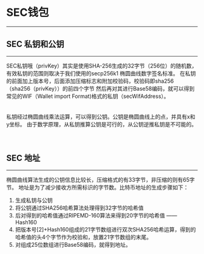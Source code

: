 # SEC钱包
----------------------------------------------
## SEC 私钥和公钥
----------------------------------------------
  SEC私钥哦（privKey）其实是使用SHA-256生成的32字节（256位）的随机数，有效私钥的范围则取决于我们使用的secp256k1 椭圆曲线数字签名标准。
在私钥的前面加上版本号，后面添加压缩标志和附加校验码，校验码即sha256（sha256（privKey））的前四个字节
然后再对其进行Base58编码，就可以得到常见的WIF（Wallet import Format)格式的私钥（secWifAddress）。
<br>
<br>
<br>
  私钥经过椭圆曲线乘法运算，可以得到公钥。公钥是椭圆曲线上的点，并具有x和y坐标。
由于数学原理，从私钥推算公钥是可行的，从公钥逆推私钥是不可能的。
<br>
<br>
<br>
## SEC 地址
-----------------------------------------------
椭圆曲线算法生成的公钥信息比较长，压缩格式的有33字节，非压缩的则有65字节。
地址是为了减少接收方所需标识的字节数。比特币地址的生成步骤如下：
<br>
1. 生成私钥与公钥<br>
2. 将公钥通过SHA256哈希算法处理得到32字节的哈希值
3. 后对得到的哈希值通过RIPEMD-160算法来得到20字节的哈希值 —— Hash160
4. 把版本号[2]+Hash160组成的21字节数组进行双次SHA256哈希运算，得到的哈希值的头4个字节作为校验和，放置21字节数组的末尾。
5. 对组成25位数组进行Base58编码，就得到地址。